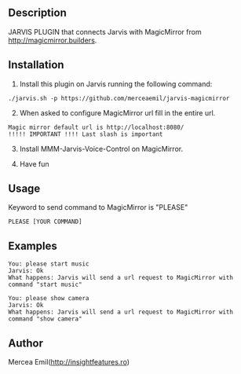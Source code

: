 ## Description
JARVIS PLUGIN that connects Jarvis with MagicMirror from http://magicmirror.builders.

## Installation

1. Install this plugin on Jarvis running the following command:
```
./jarvis.sh -p https://github.com/merceaemil/jarvis-magicmirror
```
2. When asked to configure MagicMirror url fill in the entire url. 
```
Magic mirror default url is http://localhost:8080/
!!!!! IMPORTANT !!!! Last slash is important
```
3. Install MMM-Jarvis-Voice-Control on MagicMirror.

4. Have fun

## Usage

Keyword to send command to MagicMirror is "PLEASE"
```
PLEASE [YOUR COMMAND]
```

## Examples

```
You: please start music
Jarvis: Ok
What happens: Jarvis will send a url request to MagicMirror with command "start music"
```

```
You: please show camera
Jarvis: Ok
What happens: Jarvis will send a url request to MagicMirror with command "show camera"
```

## Author
Mercea Emil(http://insightfeatures.ro)
